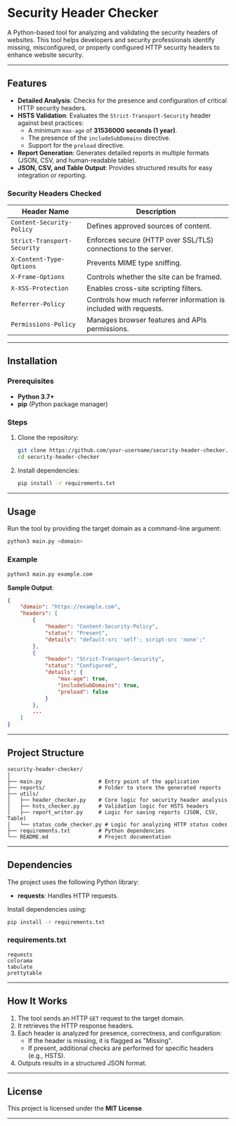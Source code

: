 # Security Header Checker

A Python-based tool for analyzing and validating the security headers of websites. This tool helps developers and security professionals identify missing, misconfigured, or properly configured HTTP security headers to enhance website security.

---

## Features

- **Detailed Analysis**: Checks for the presence and configuration of critical HTTP security headers.
- **HSTS Validation**: Evaluates the `Strict-Transport-Security` header against best practices:
  - A minimum `max-age` of **31536000 seconds (1 year)**.
  - The presence of the `includeSubDomains` directive.
  - Support for the `preload` directive.
- **Report Generation**: Generates detailed reports in multiple formats (JSON, CSV, and human-readable table).
- **JSON, CSV, and Table Output**: Provides structured results for easy integration or reporting.

### Security Headers Checked

| **Header Name**             | **Description**                                                          |
|-----------------------------|--------------------------------------------------------------------------|
| `Content-Security-Policy`   | Defines approved sources of content.                                     |
| `Strict-Transport-Security` | Enforces secure (HTTP over SSL/TLS) connections to the server.           |
| `X-Content-Type-Options`    | Prevents MIME type sniffing.                                             |
| `X-Frame-Options`           | Controls whether the site can be framed.                                |
| `X-XSS-Protection`          | Enables cross-site scripting filters.                                   |
| `Referrer-Policy`           | Controls how much referrer information is included with requests.        |
| `Permissions-Policy`        | Manages browser features and APIs permissions.                          |

---

## Installation

### Prerequisites
- **Python 3.7+**
- **pip** (Python package manager)

### Steps
1. Clone the repository:
   ```bash
   git clone https://github.com/your-username/security-header-checker.git
   cd security-header-checker
   ```

2. Install dependencies:
   ```bash
   pip install -r requirements.txt
   ```

---

## Usage

Run the tool by providing the target domain as a command-line argument:

```bash
python3 main.py <domain>
```

### Example

```bash
python3 main.py example.com
```

**Sample Output**:
```json
{
    "domain": "https://example.com",
    "headers": [
        {
            "header": "Content-Security-Policy",
            "status": "Present",
            "details": "default-src 'self'; script-src 'none';"
        },
        {
            "header": "Strict-Transport-Security",
            "status": "Configured",
            "details": {
                "max-age": true,
                "includeSubDomains": true,
                "preload": false
            }
        },
        ...
    ]
}
```

---

## Project Structure

```
security-header-checker/
│
├── main.py                  # Entry point of the application
├── reports/                 # Folder to store the generated reports
├── utils/
│   ├── header_checker.py    # Core logic for security header analysis
│   ├── hsts_checker.py      # Validation logic for HSTS headers
│   ├── report_writer.py     # Logic for saving reports (JSON, CSV, Table)
│   └── status_code_checker.py # Logic for analyzing HTTP status codes
├── requirements.txt         # Python dependencies
└── README.md                # Project documentation
```

---

## Dependencies

The project uses the following Python library:

- **requests**: Handles HTTP requests.

Install dependencies using:

```bash
pip install -r requirements.txt
```

### requirements.txt
```plaintext
requests
colorama
tabulate
prettytable
```

---

## How It Works

1. The tool sends an HTTP `GET` request to the target domain.
2. It retrieves the HTTP response headers.
3. Each header is analyzed for presence, correctness, and configuration:
   - If the header is missing, it is flagged as "Missing".
   - If present, additional checks are performed for specific headers (e.g., HSTS).
4. Outputs results in a structured JSON format.

---

## License

This project is licensed under the **MIT License**.

---